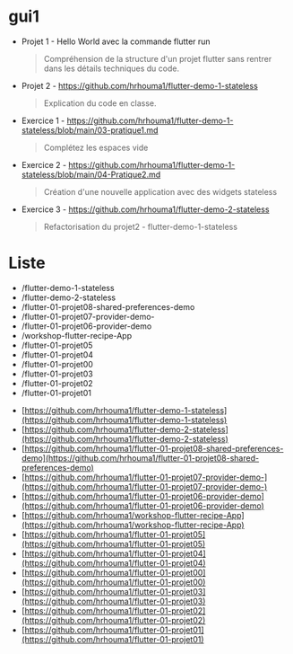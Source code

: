 # gui1

- Projet 1 - Hello World avec la commande flutter run
  > Compréhension de la structure d'un projet flutter sans rentrer dans les détails techniques du code.
- Projet 2 - https://github.com/hrhouma1/flutter-demo-1-stateless
  > Explication du code en classe.
- Exercice 1 - https://github.com/hrhouma1/flutter-demo-1-stateless/blob/main/03-pratique1.md
  > Complétez les espaces vide
- Exercice 2 - https://github.com/hrhouma1/flutter-demo-1-stateless/blob/main/04-Pratique2.md
  > Création d'une nouvelle application avec des widgets stateless
- Exercice 3 - https://github.com/hrhouma1/flutter-demo-2-stateless
  > Refactorisation du projet2 - flutter-demo-1-stateless





# Liste

- /flutter-demo-1-stateless
- /flutter-demo-2-stateless
- /flutter-01-projet08-shared-preferences-demo
- /flutter-01-projet07-provider-demo-
- /flutter-01-projet06-provider-demo
- /workshop-flutter-recipe-App
- /flutter-01-projet05
- /flutter-01-projet04
- /flutter-01-projet00
- /flutter-01-projet03
- /flutter-01-projet02
- /flutter-01-projet01


* [https://github.com/hrhouma1/flutter-demo-1-stateless](https://github.com/hrhouma1/flutter-demo-1-stateless)
* [https://github.com/hrhouma1/flutter-demo-2-stateless](https://github.com/hrhouma1/flutter-demo-2-stateless)
* [https://github.com/hrhouma1/flutter-01-projet08-shared-preferences-demo](https://github.com/hrhouma1/flutter-01-projet08-shared-preferences-demo)
* [https://github.com/hrhouma1/flutter-01-projet07-provider-demo-](https://github.com/hrhouma1/flutter-01-projet07-provider-demo-)
* [https://github.com/hrhouma1/flutter-01-projet06-provider-demo](https://github.com/hrhouma1/flutter-01-projet06-provider-demo)
* [https://github.com/hrhouma1/workshop-flutter-recipe-App](https://github.com/hrhouma1/workshop-flutter-recipe-App)
* [https://github.com/hrhouma1/flutter-01-projet05](https://github.com/hrhouma1/flutter-01-projet05)
* [https://github.com/hrhouma1/flutter-01-projet04](https://github.com/hrhouma1/flutter-01-projet04)
* [https://github.com/hrhouma1/flutter-01-projet00](https://github.com/hrhouma1/flutter-01-projet00)
* [https://github.com/hrhouma1/flutter-01-projet03](https://github.com/hrhouma1/flutter-01-projet03)
* [https://github.com/hrhouma1/flutter-01-projet02](https://github.com/hrhouma1/flutter-01-projet02)
* [https://github.com/hrhouma1/flutter-01-projet01](https://github.com/hrhouma1/flutter-01-projet01)



